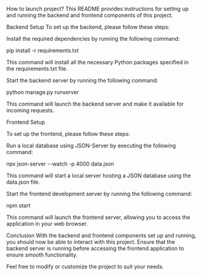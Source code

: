 How to launch project?
This README provides instructions for setting up and running the backend and frontend components of this project.

Backend Setup
To set up the backend, please follow these steps:

Install the required dependencies by running the following command:

pip install -r requirements.txt

This command will install all the necessary Python packages specified in the requirements.txt file.

Start the backend server by running the following command:

python manage.py runserver

This command will launch the backend server and make it available for incoming requests.

Frontend Setup

To set up the frontend, please follow these steps:

Run a local database using JSON-Server by executing the following command:

npx json-server --watch -p 4000 data.json

This command will start a local server hosting a JSON database using the data.json file.

Start the frontend development server by running the following command:

npm start

This command will launch the frontend server, allowing you to access the application in your web browser.

Conclusion
With the backend and frontend components set up and running, you should now be able to interact with this project. Ensure that the backend server is running before accessing the frontend application to ensure smooth functionality.

Feel free to modify or customize the project to suit your needs. 
